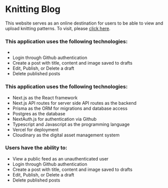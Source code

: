 # Knitting Blog

This website serves as an online destination for users to be able to view and upload knitting patterns. To visit, please <a href="https://angela-tu-knitting-blog.vercel.app/">click here</a>. 

<h3> This application uses the following technologies: </h3>

  - 
  - Login through Github authentication
  - Create a post with title, content and image saved to drafts
  - Edit, Publish, or Delete a draft
  - Delete published posts

<h3> This application uses the following technologies: </h3>

  - Next.js as the React framework
  - Next.js API routes for server side API routes as the backend
  - Prisma as the ORM for migrations and database access
  - Postgres as the database
  - NextAuth.js for authentication via Github
  - Typescript and Javascript as the programming language
  - Vercel for deployment
  - Cloudinary as the digital asset management system

<h3> Users have the ability to: </h3>

  - View a public feed as an unauthenticated user
  - Login through Github authentication
  - Create a post with title, content and image saved to drafts
  - Edit, Publish, or Delete a draft
  - Delete published posts

